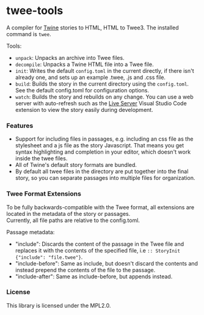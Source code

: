 # twee-tools

A compiler for [Twine](https://twinery.org/) stories to HTML, HTML to Twee3. The installed command is `twee`.

Tools:

- `unpack`: Unpacks an archive into Twee files.
- `decompile`: Unpacks a Twine HTML file into a Twee file.
- `init`: Writes the default `config.toml` in the current directly, if there isn't already one, and sets up an example .twee, .js and .css file.
- `build`: Builds the story in the current directory using the `config.toml`. See the default config.toml for configuration options.
- `watch`: Builds the story and rebuilds on any change. You can use a web server with auto-refresh such as the [Live Server](https://marketplace.visualstudio.com/items?itemName=ritwickdey.LiveServer) Visual Studio Code extension to view the story easily during development.


### Features

- Support for including files in passages, e.g. including an css file as the stylesheet and a js file as the story Javascript.
That means you get syntax highlighting and completion in your editor, which doesn't work inside the twee files.
- All of Twine's default story formats are bundled.
- By default all twee files in the directory are put together into the final story, so you can separate passages into multiple files for organization.


### Twee Format Extensions

To be fully backwards-compatible with the Twee format, all extensions are located in the metadata of the story or passages.  
Currently, all file paths are relative to the config.toml.

Passage metadata:
- "include": Discards the content of the passage in the Twee file and replaces it with the contents of the specified file, i.e `:: StoryInit {"include": "file.twee"}`.
- "include-before": Same as include, but doesn't discard the contents and instead prepend the contents of the file to the passage.
- "include-after": Same as include-before, but appends instead.




### License
This library is licensed under the MPL2.0.
